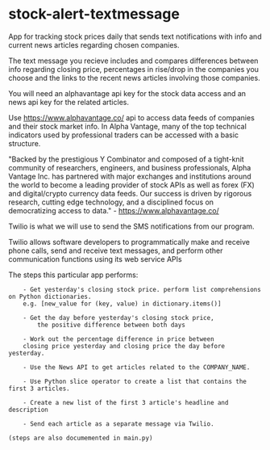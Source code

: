 # stock-alert-textmessage
App for tracking stock prices daily that sends text notifications with info and current news articles regarding chosen companies.

The text message you recieve includes and compares differences between info regarding closing price, percentages in rise/drop in the companies
you choose and the links to the recent news articles involving those companies.

You will need an alphavantage api key for the stock data access and an news api key for the related articles.

Use https://www.alphavantage.co/ api to access data feeds of companies and their stock market info.
In Alpha Vantage, many of the top technical indicators used by professional traders can be accessed with a basic structure.

"Backed by the prestigious Y Combinator and composed of a tight-knit community of researchers, engineers,
and business professionals, Alpha Vantage Inc. has partnered with major exchanges and institutions around the world
to become a leading provider of stock APIs as well as forex (FX) and digital/crypto currency data feeds. 
Our success is driven by rigorous research, cutting edge technology,
and a disciplined focus on democratizing access to data."
                                                         - https://www.alphavantage.co/

Twilio is what we will use to send the SMS notifications from our program.

Twilio allows software developers to programmatically make and receive phone calls, send and receive text messages, and perform other communication functions using its web service APIs


The steps this particular app performs: 
		
		- Get yesterday's closing stock price. perform list comprehensions on Python dictionaries.
        e.g. [new_value for (key, value) in dictionary.items()]          
		
		- Get the day before yesterday's closing stock price,
		    the positive difference between both days
			
		- Work out the percentage difference in price between 
        closing price yesterday and closing price the day before yesterday.
		
		- Use the News API to get articles related to the COMPANY_NAME.
		
		- Use Python slice operator to create a list that contains the first 3 articles.
		
		- Create a new list of the first 3 article's headline and description

		- Send each article as a separate message via Twilio.
    
    (steps are also documemented in main.py)
    
    
    
    
    
    
    
    
